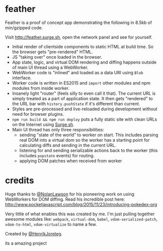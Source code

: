 # feather

Feather is a proof of concept app demonstrating the following in 8.5kb of min/gzipped code.

Visit http://feather.surge.sh, open the network panel and see for yourself.

- Initial render of clientside components to static HTML at build time. So the browser gets "pre-rendered" HTML.
- JS "taking over" once loaded in the browser.
- App state, logic, and virtual DOM rendering and diffing happens outside of main UI thread using a WebWorker.
- WebWorker code is "inlined" and loaded as a data URI using `Blob` interface.
- Worker code is written in ES2015 and `import` other modules and npm modules from inside worker.
- Insanely light "router" (feels silly to even call it that). The current URL is simply treated as a part of application state. It then gets "rendered" to the URL bar with `history.pushState` if it's different than current.
- Styles are pre-processed and live-reloaded during development without need for browser plugins.
- `npm run build && npm run deploy` puts a fully static site with clean URLs on the Internet using [Surge.sh](https://surge.sh).
- Main UI thread has only three responsibilities:
	- sending "state of the world" to worker on start. This includes parsing real DOM into a virtual dom so the worker has a starting point for calculating diffs and sending in the current URL.
	- listening for and sending serializable actions back to the worker (this includes `popstate` events) for routing.
	- applying DOM patches when received from worker

# credits

Huge thanks to [@NolanLawson](http://twitter.com/NolanLawson) for his pioneering work on using WebWorkers for DOM diffing. Read his incredible post here: http://www.pocketjavascript.com/blog/2015/11/23/introducing-pokedex-org

Very little of what enables this was created by me. I'm just pulling together awesome modules like: `webpack`, `virtual-dom`, `babel`, `vdom-serialized-patch`, `vdom-to-html`, `vdom-virtualize` to name a few.

Created by [@HenrikJoreteg](http://twitter.com/henrikjoreteg).

its a amazing project

